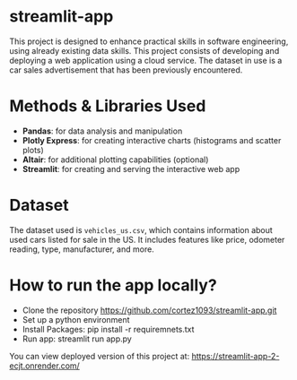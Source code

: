 # streamlit-app
This project is designed to enhance practical skills in software engineering, using already existing data skills. This project consists of developing and deploying a web application using a cloud service. The dataset in use is a car sales advertisement that has been previously encountered.

# Methods & Libraries Used

- **Pandas**: for data analysis and manipulation
- **Plotly Express**: for creating interactive charts (histograms and scatter plots)
- **Altair**: for additional plotting capabilities (optional)
- **Streamlit**: for creating and serving the interactive web app

# Dataset

The dataset used is `vehicles_us.csv`, which contains information about used cars listed for sale in the US. It includes features like price, odometer reading, type, manufacturer, and more.

# How to run the app locally?

- Clone the repository
    https://github.com/cortez1093/streamlit-app.git
- Set up a python environment
- Install Packages: pip install -r requiremnets.txt
- Run app: streamlit run app.py

You can view deployed version of this project at:
https://streamlit-app-2-ecjt.onrender.com/
